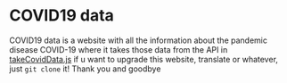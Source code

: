# COVID19 data
COVID19 data is a website with all the information about the pandemic disease COVID-19 where it takes those data from the API in [takeCovidData.js](components/takeCovidData.js) if u want to upgrade this website, translate or whatever, just `git clone` it!
Thank you and goodbye